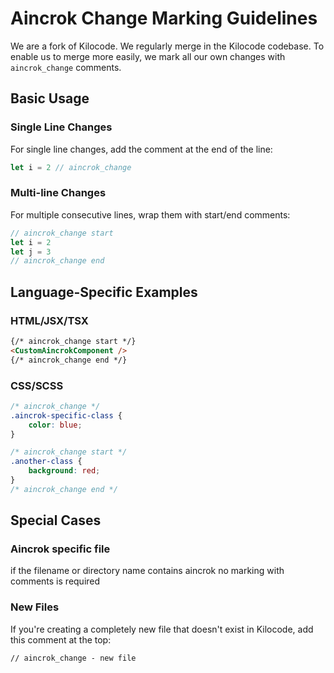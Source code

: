 # Aincrok Change Marking Guidelines

We are a fork of Kilocode. We regularly merge in the Kilocode codebase. To enable us to merge more easily, we mark all
our own changes with `aincrok_change` comments.

## Basic Usage

### Single Line Changes

For single line changes, add the comment at the end of the line:

```typescript
let i = 2 // aincrok_change
```

### Multi-line Changes

For multiple consecutive lines, wrap them with start/end comments:

```typescript
// aincrok_change start
let i = 2
let j = 3
// aincrok_change end
```

## Language-Specific Examples

### HTML/JSX/TSX

```html
{/* aincrok_change start */}
<CustomAincrokComponent />
{/* aincrok_change end */}
```

### CSS/SCSS

```css
/* aincrok_change */
.aincrok-specific-class {
	color: blue;
}

/* aincrok_change start */
.another-class {
	background: red;
}
/* aincrok_change end */
```

## Special Cases

### Aincrok specific file

if the filename or directory name contains aincrok no marking with comments is required

### New Files

If you're creating a completely new file that doesn't exist in Kilocode, add this comment at the top:

```
// aincrok_change - new file
```
